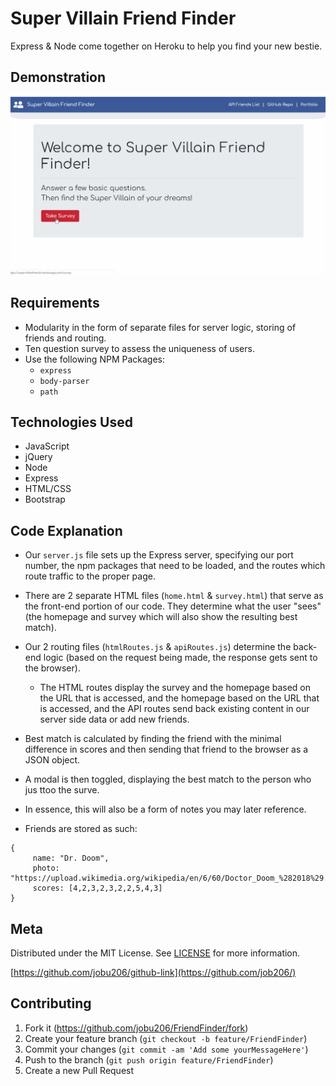 # Super Villain Friend Finder
Express & Node come together on Heroku to help you find your new bestie.

## Demonstration
![Watch the video](app/public/assets/images/friendFinderDemo.gif)

## Requirements
- Modularity in the form of separate files for server logic, storing of friends and routing.
- Ten question survey to assess the uniqueness of users.
- Use the following NPM Packages:
     - `express`
     - `body-parser`
     - `path`

## Technologies Used

- JavaScript
- jQuery
- Node
- Express
- HTML/CSS
- Bootstrap

## Code Explanation

- Our `server.js` file sets up the Express server, specifying our port number, the npm packages that need to be loaded, and the routes which route traffic to the proper page.
- There are 2 separate HTML files (`home.html` & `survey.html`) that serve as the front-end portion of our code. They determine what the user "sees" (the homepage and survey which will also show the resulting best match).
- Our 2 routing files (`htmlRoutes.js` & `apiRoutes.js`) determine the back-end logic (based on the request being made, the response gets sent to the browser).
     - The HTML routes display the survey and the homepage based on the URL that is accessed, and the homepage based on the URL that is accessed, and the API routes send back existing content in our server side data or add new friends.
- Best match is calculated by finding the friend with the minimal difference in scores and then sending that friend to the browser as a JSON object.
- A modal is then toggled, displaying the best match to the person who jus ttoo the surve.
- In essence, this will also be a form of notes you may later reference.

- Friends are stored as such:
```
{
     name: "Dr. Doom",
     photo: "https://upload.wikimedia.org/wikipedia/en/6/60/Doctor_Doom_%282018%29.jpg",
     scores: [4,2,3,2,3,2,2,5,4,3]
}
```

## Meta

Distributed under the MIT License. See [LICENSE](LICENSE) for more information.

[https://github.com/jobu206/github-link](https://github.com/job206/)


## Contributing

1. Fork it (<https://github.com/jobu206/FriendFinder/fork>)
2. Create your feature branch (`git checkout -b feature/FriendFinder`)
3. Commit your changes (`git commit -am 'Add some yourMessageHere'`)
4. Push to the branch (`git push origin feature/FriendFinder`)
5. Create a new Pull Request